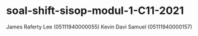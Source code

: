 # soal-shift-sisop-modul-1-C11-2021
James Raferty Lee (05111940000055)
Kevin Davi Samuel (05111940000157)



